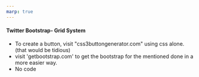 ```yaml
---
marp: true
---
```


#### Twitter Bootstrap- Grid System

+ To create a button,
visit "css3buttongenerator.com" using css alone.(that would be tidious)
+ visit 'getbootstrap.com' to get the bootstrap for the mentioned done in a more easier way.
+ No code <style> is required, simply include bootstrap in our webpage using <link>, and start using the necessary CLASSES from thw website "getbootstrap.com"
+ Classes like, "col-sm-6, col-md-6"
+ we can make our website responsive without much of a code.
+ BS follows a 12 column layout.

---

#### Grid System

+ To know how many different screen sizes BS support, and their exact break points(Given in BS Documentation)
  + .col-(<576px)
  + .col-sm-(>576px)
  + .col-md-(>768px)
  + .col-lg-(>992px)
  + .col-xl-(>1200px)
+ The grid layout in BS, is based on floating elements.
+ Classes like "order-first"

---

#### Bootstrap Container

+ Class:-
  + .container - It will have a maximum width set to it and will leave left and right margin of auto.
  + .container-fluid - It will always span our viewport from 1 end to other end, width will be the complete width of the viewport.
  + **Note**:- For some breakpoints layouts might break, because content might be overflowing as BS is build on float property.
    + BS has a **clearfix** property, which should be in "parent" class which has "child" containing "float-left, float-right" in it.
     + **Clearfix** is important in BS grid when things are overflowing out of grid system visual layout.
        It quickly and easily clears floated content within a container.
        
        <div class="clearfix"></div> 